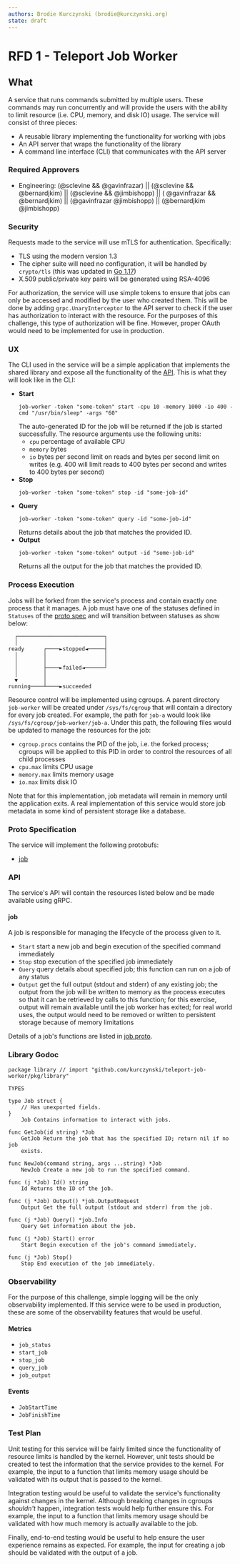 ```yaml
---
authors: Brodie Kurczynski (brodie@kurczynski.org)
state: draft
---
```


# RFD 1 - Teleport Job Worker

## What

A service that runs commands submitted by multiple users. These commands may run concurrently and will provide the users
with the ability to limit resource (i.e. CPU, memory, and disk IO) usage. The service will consist of three pieces:

* A reusable library implementing the functionality for working with jobs
* An API server that wraps the functionality of the library
* A command line interface (CLI) that communicates with the API server

### Required Approvers

* Engineering: (@sclevine && @gavinfrazar) || (@sclevine && @bernardjkim) || (@sclevine && @jimbishopp) || (
  @gavinfrazar && @bernardjkim) || (@gavinfrazar @jimbishopp) || (@bernardjkim @jimbishopp)

### Security

Requests made to the service will use mTLS for authentication. Specifically:

* TLS using the modern version 1.3
* The cipher suite will need no configuration, it will be handled by `crypto/tls` (this was updated
  in [Go 1.17](https://go.dev/doc/go1.17#crypto/tls))
* X.509 public/private key pairs will be generated using RSA-4096

For authorization, the service will use simple tokens to ensure that jobs can only be accessed and modified by the user
who created them. This will be done by adding `grpc.UnaryInterceptor` to the API server to check if the user has
authorization to interact with the resource. For the purposes of this challenge, this type of authorization will be
fine. However, proper OAuth would need to be implemented for use in production.

### UX

The CLI used in the service will be a simple application that implements the shared library and expose all the
functionality of the [API](#api). This is what they will look like in the CLI:

* **Start**
  ```shell
  job-worker -token "some-token" start -cpu 10 -memory 1000 -io 400 -cmd "/usr/bin/sleep" -args "60"
  ```
  The auto-generated ID for the job will be returned if the job is started successfully. The resource arguments use the
  following units:
    * `cpu` percentage of available CPU
    * `memory` bytes
    * `io` bytes per second limit on reads and bytes per second limit on writes (e.g. 400 will limit reads to 400 bytes
      per second and writes to 400 bytes per second)
* **Stop**
  ```shell
  job-worker -token "some-token" stop -id "some-job-id"
  ```
* **Query**
  ```shell
  job-worker -token "some-token" query -id "some-job-id"
  ```
  Returns details about the job that matches the provided ID.
* **Output**
  ```shell
  job-worker -token "some-token" output -id "some-job-id"
  ```
  Returns all the output for the job that matches the provided ID.

### Process Execution

Jobs will be forked from the service's process and contain exactly one process that it manages. A job must have one of
the statuses defined in `Statuses` of the [proto spec](../api/proto/job/job.proto) and will transition between statuses
as show below:

```
  ┌───────────────────────────┐
  │                           │
ready      ┌────►stopped◄─────┤
  │        │                  │
  │        │                  │
  │        ├────►failed◄──────┘
  │        │                   
  ▼        │                   
running────┴────►succeeded     
```

Resource control will be implemented using cgroups. A parent directory `job-worker` will be created
under `/sys/fs/cgroup` that will contain a directory for every job created. For example, the path for `job-a` would look
like `/sys/fs/cgroup/job-worker/job-a`. Under this path, the following files would be updated to manage the resources
for the job:

* `cgroup.procs` contains the PID of the job, i.e. the forked process; cgroups will be applied to this PID in order to
  control the resources of all child processes
* `cpu.max` limits CPU usage
* `memory.max` limits memory usage
* `io.max` limits disk IO

Note that for this implementation, job metadata will remain in memory until the application exits. A real implementation
of this service would store job metadata in some kind of persistent storage like a database.

### Proto Specification

The service will implement the following protobufs:

* [job](../api/proto/job/job.proto)

### API

The service's API will contain the resources listed below and be made available using gRPC.

#### job

A job is responsible for managing the lifecycle of the process given to it.

* `Start` start a new job and begin execution of the specified command immediately
* `Stop` stop execution of the specified job immediately
* `Query` query details about specified job; this function can run on a job of any status
* `Output` get the full output (stdout and stderr) of any existing job; the output from the job will be written to
  memory as the process executes so that it can be retrieved by calls to this function; for this exercise, output will
  remain available until the job worker has exited; for real world uses, the output would need to be removed or written
  to persistent storage because of memory limitations

Details of a job's functions are listed in [job.proto](../api/proto/job/job.proto).

### Library Godoc
```
package library // import "github.com/kurczynski/teleport-job-worker/pkg/library"

TYPES

type Job struct {
	// Has unexported fields.
}
    Job Contains information to interact with jobs.

func GetJob(id string) *Job
    GetJob Return the job that has the specified ID; return nil if no job
    exists.

func NewJob(command string, args ...string) *Job
    NewJob Create a new job to run the specified command.

func (j *Job) Id() string
    Id Returns the ID of the job.

func (j *Job) Output() *job.OutputRequest
    Output Get the full output (stdout and stderr) from the job.

func (j *Job) Query() *job.Info
    Query Get information about the job.

func (j *Job) Start() error
    Start Begin execution of the job's command immediately.

func (j *Job) Stop()
    Stop End execution of the job immediately.
```

### Observability

For the purpose of this challenge, simple logging will be the only observability implemented. If this service were to be
used in production, these are some of the observability features that would be useful.

#### Metrics

* `job_status`
* `start_job`
* `stop_job`
* `query_job`
* `job_output`

#### Events

* `JobStartTime`
* `JobFinishTime`

### Test Plan

Unit testing for this service will be fairly limited since the functionality of resource limits is handled by the
kernel. However, unit tests should be created to test the information that the service provides to the kernel. For
example, the input to a function that limits memory usage should be validated with its output that is passed to the
kernel.

Integration testing would be useful to validate the service's functionality against changes in the kernel. Although
breaking changes in cgroups _shouldn't_ happen, integration tests would help further ensure this. For example, the input
to a function that limits memory usage should be validated with how much memory is actually available to the job.

Finally, end-to-end testing would be useful to help ensure the user experience remains as expected. For example, the
input for creating a job should be validated with the output of a job.
